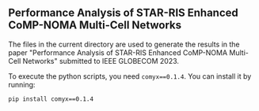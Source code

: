 ## Performance Analysis of STAR-RIS Enhanced CoMP-NOMA Multi-Cell Networks

The files in the current directory are used to generate the results in the paper "Performance Analysis of STAR-RIS Enhanced CoMP-NOMA Multi-Cell Networks" submitted to IEEE GLOBECOM 2023.

To execute the python scripts, you need `comyx==0.1.4`. You can install it by running:

```fish
pip install comyx==0.1.4
```